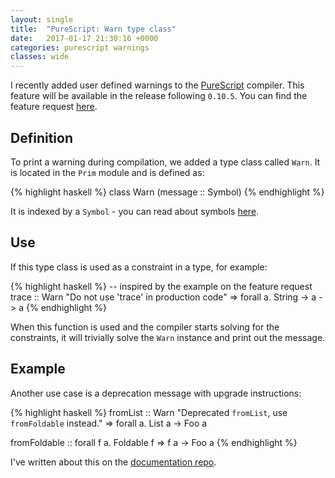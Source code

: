 ```yaml
---
layout: single
title:  "PureScript: Warn type class"
date:   2017-01-17 21:30:16 +0000
categories: purescript warnings
classes: wide
---
```


I recently added user defined warnings to the [PureScript][psc]
compiler.  This feature will be available in the release following `0.10.5`.
You can find the feature request [here][issue-warn].


## Definition

To print a warning during compilation, we added a type class called `Warn`.  It
is located in the `Prim` module and is defined as:

{% highlight haskell %}
class Warn (message :: Symbol)
{% endhighlight %}

It is indexed by a `Symbol` - you can read about symbols [here][psc-symbols].


## Use

If this type class is used as a constraint in a type, for example:

{% highlight haskell %}
-- inspired by the example on the feature request
trace :: Warn "Do not use 'trace' in production code"
      => forall a. String -> a -> a
{% endhighlight %}

When this function is used and the compiler starts solving for the constraints,
it will trivially solve the `Warn` instance and print out the message.


## Example

Another use case is a deprecation message with upgrade instructions:

{% highlight haskell %}
fromList :: Warn "Deprecated `fromList`, use `fromFoldable` instead."
         => forall a. List a -> Foo a

fromFoldable :: forall f a. Foldable f => f a -> Foo a
{% endhighlight %}

I've written about this on the [documentation repo][docs-warn].

[psc]: https://github.com/purescript/purescript
[issue-warn]: https://github.com/purescript/purescript/issues/2564
[psc-symbols]: https://github.com/paf31/24-days-of-purescript-2016/blob/master/9.markdown
[docs-warn]: https://github.com/purescript/documentation/blob/master/guides/Custom-Type-Errors.md
